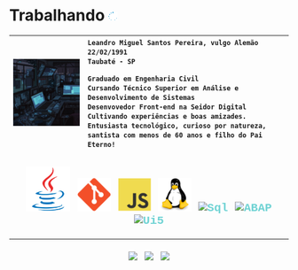 # Trabalhando  ![Alt Text](img/lazyload.gif)


| ![Alt Text](img/gif022.gif) | `Leandro Miguel Santos Pereira, vulgo Alemão`</br>`22/02/1991`</br>`Taubaté - SP`</p>`Graduado em Engenharia Civil`<br>`Cursando Técnico Superior em Análise e Desenvolvimento de Sistemas`</br>`Desenvovedor Front-end na Seidor Digital` <br> `Cultivando experiências e boas amizades.`<br>`Entusiasta tecnológico, curioso por natureza, santista com menos de 60 anos e filho do Pai Eterno!`<br> |
| :-------------------------- | :------------------------------------------------------------------------------------------------------------------------------------------------------------------------------------------------------------------------------------------------------------------------------------------------------------------------------------------------------------------------------- |
<h2 align="center" style="color: #70d3d4; font-family: courier new">
    <img height="80" src=https://raw.githubusercontent.com/devicons/devicon/7a4ca8aa871d6dca81691e018d31eed89cb70a76/icons/java/java-original.svg alt="Java"/>
    <img height="60" src=https://raw.githubusercontent.com/devicons/devicon/7a4ca8aa871d6dca81691e018d31eed89cb70a76/icons/git/git-original.svg alt="Git"/>
    <img height="60" src=https://raw.githubusercontent.com/devicons/devicon/7a4ca8aa871d6dca81691e018d31eed89cb70a76/icons/javascript/javascript-original.svg alt="JS"/>
    <img height="60" src=https://raw.githubusercontent.com/devicons/devicon/7a4ca8aa871d6dca81691e018d31eed89cb70a76/icons/linux/linux-original.svg alt="Linux"/>
    <img height="60" src=https://desenvolvimentoaberto.files.wordpress.com/2016/11/logoazuresql.png alt="Sql"/>
    <img height="60" src=https://logowiki.net/wp-content/uploads/imgp/abap-Logo-1-3323.jpg alt="ABAP"/>
    <img height="60" src=https://sap.github.io/ui5-tooling/images/UI5_logo_wide.png alt="Ui5"/>

----------
<p align="center">
  <a target="_blank"href="mailto:miguel.apmbb@gmail.com" alt="Outlook">
  <img src="https://img.shields.io/badge/-email-0072c6?style=flat-square&labelColor=0072c6&logo=gmail&logoColor=white&link="miguel.apmbb@gmail.com" /></a> 

  <a target="_blank" href="https://www.linkedin.com/in/leandropereiraa/" alt="Linkedin">
  <img src="https://img.shields.io/badge/-linkedin-0e76a8?style=flat-square&logo=Linkedin&logoColor=white"/></a>

  <a target="_blank" href="https://www.instagram.com/leandro_miguel_pereira22/" alt="Instagram">
  <img src="https://img.shields.io/badge/-instagram-DF0174?style=flat-square&labelColor=DF0174&logo=instagram&logoColor=white"/></a>
